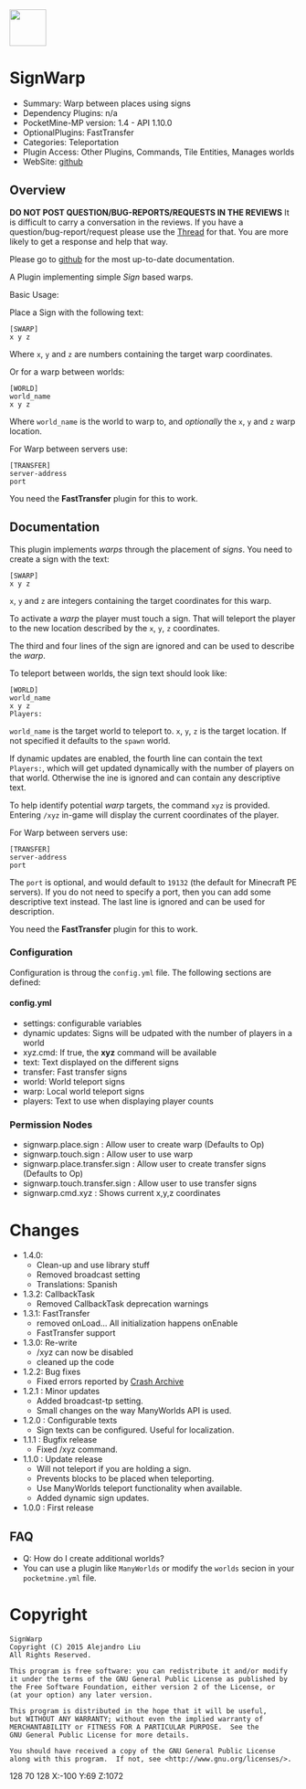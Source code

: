 <img src="https://raw.githubusercontent.com/alejandroliu/pocketmine-plugins/master/Media/SignWarp-icon.png" style="width:64px;height:64px" width="64" height="64"/>

# SignWarp

* Summary: Warp between places using signs
* Dependency Plugins: n/a
* PocketMine-MP version: 1.4 - API 1.10.0
* OptionalPlugins: FastTransfer
* Categories: Teleportation
* Plugin Access: Other Plugins, Commands, Tile Entities, Manages worlds
* WebSite: [github](https://github.com/alejandroliu/pocketmine-plugins/tree/master/SignWarp)

## Overview

**DO NOT POST QUESTION/BUG-REPORTS/REQUESTS IN THE REVIEWS**
It is difficult to carry a conversation in the reviews.  If you have a
question/bug-report/request please use the
[Thread](http://forums.pocketmine.net/threads/signwarp.7276/) for
that.  You are more likely to get a response and help that way.

Please go to
[github](https://github.com/alejandroliu/pocketmine-plugins/tree/master/SignWarp)
for the most up-to-date documentation.

A Plugin implementing simple _Sign_ based warps.

Basic Usage:

Place a Sign with the following text:

	[SWARP]
	x y z

Where `x`, `y` and `z` are numbers containing the target warp
coordinates.

Or for a warp between worlds:

	[WORLD]
	world_name
	x y z

Where `world_name` is the world to warp to, and *optionally* the
`x`, `y` and `z` warp location.

For Warp between servers use:

	[TRANSFER]
	server-address
	port

You need the **FastTransfer** plugin for this to work.

## Documentation

This plugin implements _warps_ through the placement of _signs_.  You
need to create a sign with the text:

	[SWARP]
	x y z

`x`, `y` and `z` are integers containing the target coordinates for
this warp.

To activate a _warp_ the player must touch a sign.  That will teleport
the player to the new location described by the `x`, `y`, `z`
coordinates.

The third and four lines of the sign are ignored and can be used to
describe the _warp_.

To teleport between worlds, the sign text should look like:

	[WORLD]
	world_name
	x y z
	Players:

`world_name` is the target world to teleport to.  `x`, `y`, `z` is the
target location.  If not specified it defaults to the `spawn` world.

If dynamic updates are enabled, the fourth line can contain the text
`Players:`, which will get updated dynamically with the number of
players on that world.  Otherwise the ine is  ignored and can
contain any descriptive text.

To help identify potential _warp_ targets, the command `xyz` is
provided.  Entering `/xyz` in-game will display the current
coordinates of the player.

For Warp between servers use:

	[TRANSFER]
	server-address
	port

The `port` is optional, and would default to `19132` (the default for
Minecraft PE servers).  If you do not need to specify a port, then you
can add some descriptive text instead.  The last line is ignored and
can be used for description.

You need the **FastTransfer** plugin for this to work.

### Configuration

Configuration is throug the `config.yml` file.
The following sections are defined:

#### config.yml

*  settings: configurable variables
 *  dynamic updates: Signs will be udpated with the number of players in a world
 *  xyz.cmd: If true, the **xyz** command will be available
*  text: Text displayed on the different signs
 *  transfer: Fast transfer signs
 *  world: World teleport signs
 *  warp: Local world teleport signs
 *  players: Text to use when displaying player counts


### Permission Nodes

* signwarp.place.sign : Allow user to create warp
  (Defaults to Op)
* signwarp.touch.sign : Allow user to use warp
* signwarp.place.transfer.sign : Allow user to create transfer signs
  (Defaults to Op)
* signwarp.touch.transfer.sign : Allow user to use transfer signs
* signwarp.cmd.xyz : Shows current x,y,z coordinates


# Changes

* 1.4.0:
  * Clean-up and use library stuff
  * Removed broadcast setting
  * Translations: Spanish
* 1.3.2: CallbackTask
  * Removed CallbackTask deprecation warnings
* 1.3.1: FastTransfer
  * removed onLoad... All initialization happens onEnable
  * FastTransfer support
* 1.3.0: Re-write
  * /xyz can now be disabled
  * cleaned up the code
* 1.2.2: Bug fixes
  * Fixed errors reported by [Crash Archive](http://crash.pocketmine.net/)
* 1.2.1 : Minor updates
  * Added broadcast-tp setting.
  * Small changes on the way ManyWorlds API is used.
* 1.2.0 : Configurable texts
  * Sign texts can be configured.  Useful for localization.
* 1.1.1 : Bugfix release
  * Fixed /xyz command.
* 1.1.0 : Update release
  * Will not teleport if you are holding a sign.
  * Prevents blocks to be placed when teleporting.
  * Use ManyWorlds teleport functionality when available.
  * Added dynamic sign updates.
* 1.0.0 : First release

FAQ
---

* Q: How do I create additional worlds?
* You can use a plugin like `ManyWorlds` or modify the `worlds` secion
  in your `pocketmine.yml` file.

Copyright
=========

    SignWarp
    Copyright (C) 2015 Alejandro Liu  
    All Rights Reserved.

    This program is free software: you can redistribute it and/or modify
    it under the terms of the GNU General Public License as published by
    the Free Software Foundation, either version 2 of the License, or
    (at your option) any later version.

    This program is distributed in the hope that it will be useful,
    but WITHOUT ANY WARRANTY; without even the implied warranty of
    MERCHANTABILITY or FITNESS FOR A PARTICULAR PURPOSE.  See the
    GNU General Public License for more details.

    You should have received a copy of the GNU General Public License
    along with this program.  If not, see <http://www.gnu.org/licenses/>.

128 70 128
X:-100 Y:69 Z:1072

